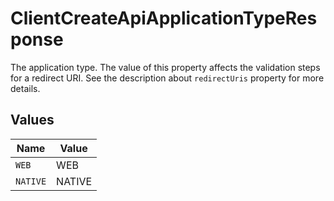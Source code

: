 # ClientCreateApiApplicationTypeResponse

The application type. The value of this property affects the validation steps for a redirect URI.
See the description about `redirectUris` property for more details.



## Values

| Name     | Value    |
| -------- | -------- |
| `WEB`    | WEB      |
| `NATIVE` | NATIVE   |